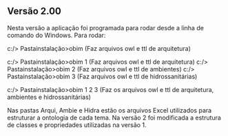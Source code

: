 ## Versão 2.00

Nesta versão a aplicação foi programada para rodar desde a linha de comando do Windows. Para rodar:

c:/> Pastainstalação>obim (Faz arquivos owl e ttl de arquitetura)

c:/> Pastainstalação>obim 1 (Faz arquivos owl e ttl de arquitetura) c:/> Pastainstalação>obim 2 (Faz arquivos owl e ttl de ambientes) c:/> Pastainstalação>obim 3 (Faz arquivos owl e ttl de hidrossanitárias)

c:/> Pastainstalação>obim 1 2 3 (Faz os arquivos owl e ttl de arquitetura, ambientes e hidrossanitárias)

Nas pastas Arqui, Ambie e Hidra estão os arquivos Excel utilizados para estruturar a ontologia de cada tema.
Na versão 2 foi modificada a estrutura de classes e propriedades utilizadas na versão 1.

